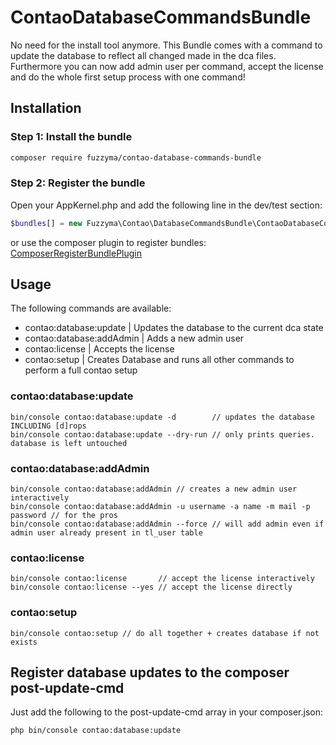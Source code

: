 # ContaoDatabaseCommandsBundle

No need for the install tool anymore.
This Bundle comes with a command to update the database to reflect all changed made in the dca files.
Furthermore you can now add admin user per command, accept the license and do the whole first setup process with one command!

## Installation

### Step 1: Install the bundle

```bash
composer require fuzzyma/contao-database-commands-bundle
```

### Step 2: Register the bundle

Open your AppKernel.php and add the following line in the dev/test section:

```php
$bundles[] = new Fuzzyma\Contao\DatabaseCommandsBundle\ContaoDatabaseCommandsBundle();
```

or use the composer plugin to register bundles: [ComposerRegisterBundlePlugin](https://github.com/Fuzzyma/composer-register-bundle-plugin)

## Usage

The following commands are available:

- contao:database:update | Updates the database to the current dca state
- contao:database:addAdmin | Adds a new admin user
- contao:license | Accepts the license
- contao:setup | Creates Database and runs all other commands to perform a full contao setup

### contao:database:update

```
bin/console contao:database:update -d        // updates the database INCLUDING [d]rops
bin/console contao:database:update --dry-run // only prints queries. database is left untouched
```

### contao:database:addAdmin

```
bin/console contao:database:addAdmin // creates a new admin user interactively
bin/console contao:database:addAdmin -u username -a name -m mail -p password // for the pros
bin/console contao:database:addAdmin --force // will add admin even if admin user already present in tl_user table
```

### contao:license

```
bin/console contao:license       // accept the license interactively
bin/console contao:license --yes // accept the license directly
```

### contao:setup

```
bin/console contao:setup // do all together + creates database if not exists
```

## Register database updates to the composer post-update-cmd

Just add the following to the post-update-cmd array in your composer.json:

```bash
php bin/console contao:database:update
```

